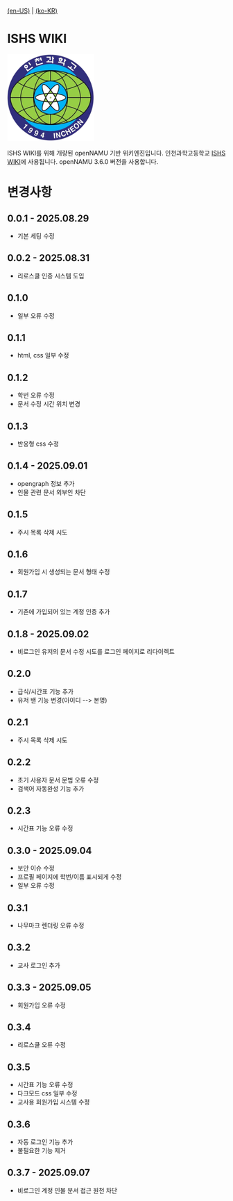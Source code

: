 [(en-US)](./readme-en.md) | [(ko-KR)](./readme.md)

# ISHS WIKI

<img src="https://github.com/gyu0ne/ISHS_Wiki/blob/main/views/main_css/file/ishs-logo.png" width="200" height="200"/>

ISHS WIKI를 위해 개량된 openNAMU 기반 위키엔진입니다. 인천과학고등학교 [ISHS WIKI](ishswiki.xyz)에 사용됩니다.
openNAMU 3.6.0 버전을 사용합니다.

# 변경사항
## 0.0.1 - 2025.08.29
* 기본 세팅 수정
## 0.0.2 - 2025.08.31
* 리로스쿨 인증 시스템 도입
## 0.1.0
* 일부 오류 수정
## 0.1.1
* html, css 일부 수정
## 0.1.2
* 학번 오류 수정
* 문서 수정 시간 위치 변경
## 0.1.3
* 반응형 css 수정
## 0.1.4 - 2025.09.01
* opengraph 정보 추가
* 인물 관련 문서 외부인 차단
## 0.1.5
* 주시 목록 삭제 시도
## 0.1.6
* 회원가입 시 생성되는 문서 형태 수정
## 0.1.7
* 기존에 가입되어 있는 계정 인증 추가
## 0.1.8 - 2025.09.02
* 비로그인 유저의 문서 수정 시도를 로그인 페이지로 리다이렉트
## 0.2.0
* 급식/시간표 기능 추가
* 유저 밴 기능 변경(아이디 --> 본명)
## 0.2.1
* 주시 목록 삭제 시도
## 0.2.2
* 초기 사용자 문서 문법 오류 수정
* 검색어 자동완성 기능 추가
## 0.2.3
* 시간표 기능 오류 수정
## 0.3.0 - 2025.09.04
* 보안 이슈 수정
* 프로필 페이지에 학번/이름 표시되게 수정
* 일부 오류 수정
## 0.3.1
* 나무마크 렌더링 오류 수정
## 0.3.2
* 교사 로그인 추가
## 0.3.3 - 2025.09.05
* 회원가입 오류 수정
## 0.3.4
* 리로스쿨 오류 수정
## 0.3.5
* 시간표 기능 오류 수정
* 다크모드 css 일부 수정
* 교사용 회원가입 시스템 수정
## 0.3.6
* 자동 로그인 기능 추가
* 불필요한 기능 제거
## 0.3.7 - 2025.09.07
* 비로그인 계정 인물 문서 접근 원천 차단
